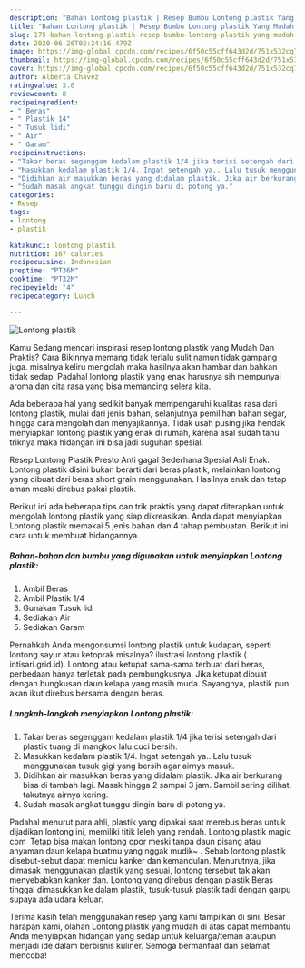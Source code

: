 ```yaml
---
description: "Bahan Lontong plastik | Resep Bumbu Lontong plastik Yang Mudah Dan Praktis"
title: "Bahan Lontong plastik | Resep Bumbu Lontong plastik Yang Mudah Dan Praktis"
slug: 175-bahan-lontong-plastik-resep-bumbu-lontong-plastik-yang-mudah-dan-praktis
date: 2020-06-26T02:24:16.479Z
image: https://img-global.cpcdn.com/recipes/6f50c55cff643d2d/751x532cq70/lontong-plastik-foto-resep-utama.jpg
thumbnail: https://img-global.cpcdn.com/recipes/6f50c55cff643d2d/751x532cq70/lontong-plastik-foto-resep-utama.jpg
cover: https://img-global.cpcdn.com/recipes/6f50c55cff643d2d/751x532cq70/lontong-plastik-foto-resep-utama.jpg
author: Alberta Chavez
ratingvalue: 3.6
reviewcount: 8
recipeingredient:
- " Beras"
- " Plastik 14"
- " Tusuk lidi"
- " Air"
- " Garam"
recipeinstructions:
- "Takar beras segenggam kedalam plastik 1/4 jika terisi setengah dari plastik tuang di mangkok lalu cuci bersih."
- "Masukkan kedalam plastik 1/4. Ingat setengah ya.. Lalu tusuk menggunakan tusuk gigi yang bersih agar airnya masuk."
- "Didihkan air masukkan beras yang didalam plastik. Jika air berkurang bisa di tambah lagi. Masak hingga 2 sampai 3 jam. Sambil sering dilihat, takutnya airnya kering."
- "Sudah masak angkat tunggu dingin baru di potong ya."
categories:
- Resep
tags:
- lontong
- plastik

katakunci: lontong plastik 
nutrition: 167 calories
recipecuisine: Indonesian
preptime: "PT36M"
cooktime: "PT32M"
recipeyield: "4"
recipecategory: Lunch

---
```



![Lontong plastik](https://img-global.cpcdn.com/recipes/6f50c55cff643d2d/751x532cq70/lontong-plastik-foto-resep-utama.jpg)

Kamu Sedang mencari inspirasi resep lontong plastik yang Mudah Dan Praktis? Cara Bikinnya memang tidak terlalu sulit namun tidak gampang juga. misalnya keliru mengolah maka hasilnya akan hambar dan bahkan tidak sedap. Padahal lontong plastik yang enak harusnya sih mempunyai aroma dan cita rasa yang bisa memancing selera kita.

Ada beberapa hal yang sedikit banyak mempengaruhi kualitas rasa dari lontong plastik, mulai dari jenis bahan, selanjutnya pemilihan bahan segar, hingga cara mengolah dan menyajikannya. Tidak usah pusing jika hendak menyiapkan lontong plastik yang enak di rumah, karena asal sudah tahu triknya maka hidangan ini bisa jadi suguhan spesial.

Resep Lontong Plastik Presto Anti gagal Sederhana Spesial Asli Enak. Lontong plastik disini bukan berarti dari beras plastik, melainkan lontong yang dibuat dari beras short grain menggunakan. Hasilnya enak dan tetap aman meski direbus pakai plastik.


Berikut ini ada beberapa tips dan trik praktis yang dapat diterapkan untuk mengolah lontong plastik yang siap dikreasikan. Anda dapat menyiapkan Lontong plastik memakai 5 jenis bahan dan 4 tahap pembuatan. Berikut ini cara untuk membuat hidangannya.

<!--inarticleads1-->

##### Bahan-bahan dan bumbu yang digunakan untuk menyiapkan Lontong plastik:

1. Ambil  Beras
1. Ambil  Plastik 1/4
1. Gunakan  Tusuk lidi
1. Sediakan  Air
1. Sediakan  Garam


Pernahkah Anda mengonsumsi lontong plastik untuk kudapan, seperti lontong sayur atau ketoprak misalnya? ilustrasi lontong plastik ( intisari.grid.id). Lontong atau ketupat sama-sama terbuat dari beras, perbedaan hanya terletak pada pembungkusnya. Jika ketupat dibuat dengan bungkusan daun kelapa yang masih muda. Sayangnya, plastik pun akan ikut direbus bersama dengan beras. 

<!--inarticleads2-->

##### Langkah-langkah menyiapkan Lontong plastik:

1. Takar beras segenggam kedalam plastik 1/4 jika terisi setengah dari plastik tuang di mangkok lalu cuci bersih.
1. Masukkan kedalam plastik 1/4. Ingat setengah ya.. Lalu tusuk menggunakan tusuk gigi yang bersih agar airnya masuk.
1. Didihkan air masukkan beras yang didalam plastik. Jika air berkurang bisa di tambah lagi. Masak hingga 2 sampai 3 jam. Sambil sering dilihat, takutnya airnya kering.
1. Sudah masak angkat tunggu dingin baru di potong ya.


Padahal menurut para ahli, plastik yang dipakai saat merebus beras untuk dijadikan lontong ini, memiliki titik leleh yang rendah. Lontong plastik magic com ‍ Tetap bisa makan lontong opor meski tanpa daun pisang atau anyaman daun kelapa buatmu yang nggak mudik~ ‍. Sebab lontong plastik disebut-sebut dapat memicu kanker dan kemandulan. Menurutnya, jika dimasak menggunakan plastik yang sesuai, lontong tersebut tak akan menyebabkan kanker dan. Lontong yang direbus dengan plastik Beras tinggal dimasukkan ke dalam plastik, tusuk-tusuk plastik tadi dengan garpu supaya ada udara keluar. 

Terima kasih telah menggunakan resep yang kami tampilkan di sini. Besar harapan kami, olahan Lontong plastik yang mudah di atas dapat membantu Anda menyiapkan hidangan yang sedap untuk keluarga/teman ataupun menjadi ide dalam berbisnis kuliner. Semoga bermanfaat dan selamat mencoba!
